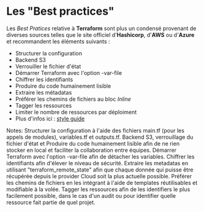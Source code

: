 <!-- .slide:-->

# Les "Best practices"
Les *Best Pratices* relative à **Terraform** sont plus un condensé provenant de diverses sources telles que le site officiel d'**Hashicorp**, d'**AWS** ou d'**Azure** et recommandent les éléments suivants :
* Structurer la configuration
* Backend S3
* Verrouiller le fichier d'état
* Démarrer Terraform avec l'option -var-file
* Chiffrer les identifiants
* Produire du code humainement lisible
* Extraire les métadatas
* Préférer les chemins de fichiers au bloc *Inline*
* Tagger les ressources
* Limiter le nombre de ressources par déploiment
* Plus d'infos ici : [style guide](https://developer.hashicorp.com/terraform/language/style)

Notes:
Structurer la configuration à l'aide des fichiers main.tf (pour les appels de modules), variables.tf et outputs.tf.
Backend S3, verrouillage du fichier d'état et Produire du code humainement lisible afin de ne rien stocker en local et faciliter la collaboration entre équipes.
Démarrer Terraform avec l'option -var-file afin de détacher les variables.
Chiffrer les identifiants afin d'élever le niveau de sécurité.
Extraire les metadatas en utilisant "terraform_remote_state" afin que chaque donnée qui puisse être récupérée depuis le provider Cloud soit la plus actuelle possible.
Préférer les chemins de fichiers en les intégrant à l'aide de templates réutilisables et modifiable à la volée.
Tagger les ressources afin de les identifiers le plus facilement possible, dans le cas d'un audit ou pour identifier quelle ressource fait partie de quel projet.
